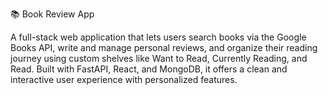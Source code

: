📚 Book Review App

A full-stack web application that lets users search books via the Google Books API, write and manage personal reviews, and organize their reading journey using custom shelves like Want to Read, Currently Reading, and Read. Built with FastAPI, React, and MongoDB, it offers a clean and interactive user experience with personalized features.
